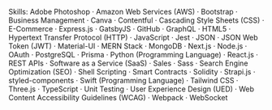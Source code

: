 


Skills: Adobe Photoshop · Amazon Web Services (AWS) · Bootstrap · Business Management · Canva · Contentful · Cascading Style Sheets (CSS) · E-Commerce · Express.js · GatsbyJS · GitHub · GraphQL · HTML5 · Hypertext Transfer Protocol (HTTP) · JavaScript · Jest · JSON · JSON Web Token (JWT) · Material-UI · MERN Stack · MongoDB · Next.js · Node.js · OAuth · PostgreSQL · Prisma · Python (Programming Language) · React.js · REST APIs · Software as a Service (SaaS) · Sales · Sass · Search Engine Optimization (SEO) · Shell Scripting · Smart Contracts · Solidity · Strapi.js · styled-components · Swift (Programming Language) · Tailwind CSS · Three.js · TypeScript · Unit Testing · User Experience Design (UED) · Web Content Accessibility Guidelines (WCAG) · Webpack · WebSocket

